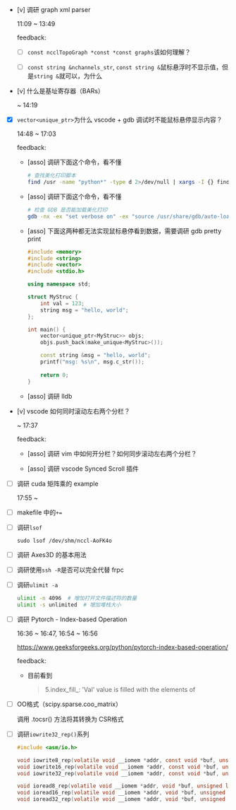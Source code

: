 * [v] 调研 graph xml parser

    11:09 ~ 13:49

    feedback:

    * [ ] `const ncclTopoGraph *const *const graphs`该如何理解？

    * [ ] `const string &nchannels_str`, `const string &`鼠标悬浮时不显示值，但是`string &`就可以，为什么

* [v] 什么是基址寄存器（BARs）

    ~ 14:19

* [x] `vector<unique_ptr>`为什么 vscode + gdb 调试时不能鼠标悬停显示内容？ 

    14:48 ~ 17:03

    feedback:

    * [asso] 调研下面这个命令，看不懂

        ```bash
        # 查找美化打印脚本
        find /usr -name "python*" -type d 2>/dev/null | xargs -I {} find {} -name "libstdcxx*" 2>/dev/null
        ```

    * [asso] 调研下面这个命令，看不懂

        ```bash
        # 检查 GDB 是否能加载美化打印
        gdb -nx -ex "set verbose on" -ex "source /usr/share/gdb/auto-load/usr/lib/x86_64-linux-gnu/libstdc++.so.6.0.25-gdb.py" -ex "quit"
        ```

    * [asso] 下面这两种都无法实现鼠标悬停看到数据，需要调研 gdb pretty print

        ```cpp
        #include <memory>
        #include <string>
        #include <vector>
        #include <stdio.h>

        using namespace std;

        struct MyStruc {
            int val = 123;
            string msg = "hello, world";
        };

        int main() {
            vector<unique_ptr<MyStruc>> objs;
            objs.push_back(make_unique<MyStruc>());

            const string &msg = "hello, world";
            printf("msg: %s\n", msg.c_str());
            
            return 0;
        }
        ```

    * [asso] 调研 lldb

* [v] vscode 如何同时滚动左右两个分栏？

    ~ 17:37

    feedback:

    * [asso] 调研 vim 中如何开分栏？如何同步滚动左右两个分栏？

    * [asso] 调研 vscode Synced Scroll 插件

* [ ] 调研 cuda 矩阵乘的 example

    17:55 ~ 

* [ ] makefile 中的`+=`

* [ ] 调研`lsof`

    `sudo lsof /dev/shm/nccl-AoFK4o`

* [ ] 调研 Axes3D 的基本用法

* [ ] 调研使用`ssh -R`是否可以完全代替 frpc

* [ ] 调研`ulimit -a`

    ```bash
    ulimit -n 4096  # 增加打开文件描述符的数量
    ulimit -s unlimited  # 增加堆栈大小
    ```

* [ ] 调研 Pytorch - Index-based Operation

    16:36 ~ 16:47, 16:54 ~ 16:56

    <https://www.geeksforgeeks.org/python/pytorch-index-based-operation/>

    feedback:

    * 目前看到

        > 5.index_fill_:  'Val' value is filled with the elements of

* [ ] OO格式（scipy.sparse.coo_matrix）

    调用 .tocsr() 方法将其转换为 CSR格式

* [ ] 调研`iowrite32_rep()`系列

    ```c
    #include <asm/io.h>

    void iowrite8_rep(volatile void __iomem *addr, const void *buf, unsigned long count);
    void iowrite16_rep(volatile void __iomem *addr, const void *buf, unsigned long count);
    void iowrite32_rep(volatile void __iomem *addr, const void *buf, unsigned long count);

    void ioread8_rep(volatile void __iomem *addr, void *buf, unsigned long count);
    void ioread16_rep(volatile void __iomem *addr, void *buf, unsigned long count);
    void ioread32_rep(volatile void __iomem *addr, void *buf, unsigned long count);
    ```
